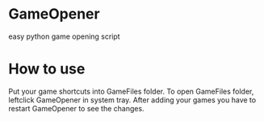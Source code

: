 # GameOpener
easy python game opening script<br>
# How to use
Put your game shortcuts into GameFiles folder.
To open GameFiles folder, leftclick GameOpener in system tray.
After adding your games you have to restart GameOpener to see the changes.
